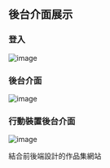 ## 後台介面展示

### 登入
![image](https://user-images.githubusercontent.com/91711431/161371426-cc2ad6aa-0735-4c41-bba2-50c6e7731bad.png)

### 後台介面
![image](https://user-images.githubusercontent.com/91711431/161524480-ad1f0380-eeed-48ed-a0d2-f8d3fea64452.png)

### 行動裝置後台介面
![image](https://user-images.githubusercontent.com/91711431/161372289-5d9fd56c-4cae-4847-9873-0629d6906748.png)


結合前後端設計的作品集網站
